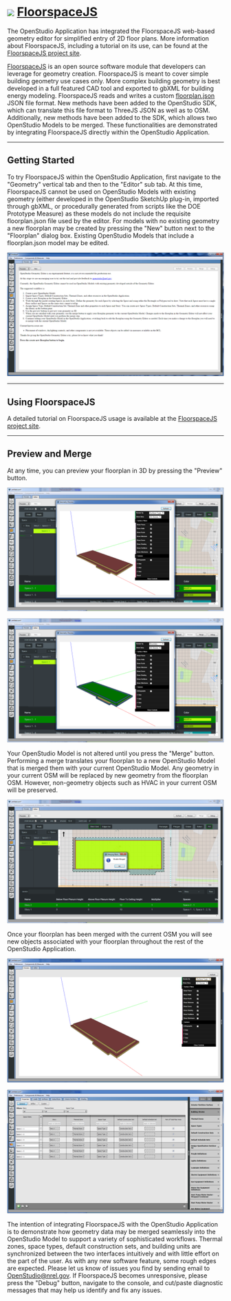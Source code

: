 # ![][1] [FloorspaceJS](https://github.com/NREL/floorspace.js)
[1]: img/favicon-32x32.png

The OpenStudio Application has integrated the FloorspaceJS web-based geometry editor for simplified entry of 2D floor plans.  More information about FloorspaceJS, including a tutorial on its use, can be found at the [FloorspaceJS project site](https://github.com/NREL/floorspace.js).

[FloorspaceJS](https://github.com/NREL/floorspace.js) is an open source software module that developers can leverage for geometry creation.  FloorspaceJS is meant to cover simple building geometry use cases only.  More complex building geometry is best developed in a full featured CAD tool and exported to gbXML for building energy modeling.  FloorspaceJS reads and writes a custom [floorplan.json](https://raw.githubusercontent.com/NREL/floorspace.js/develop/schema/geometry_schema.json) JSON file format.  New methods have been added to the OpenStudio SDK, which can translate this file format to ThreeJS JSON as well as to OSM.  Additionally, new methods have been added to the SDK, which allows two OpenStudio Models to be merged.  These functionalities are demonstrated by integrating FloorspaceJS directly within the OpenStudio Application.

------
## Getting Started
To try FloorspaceJS within the OpenStudio Application, first navigate to the "Geometry" vertical tab and then to the "Editor" sub tab.  At this time, FloorspaceJS cannot be used on OpenStudio Models with existing geometry (either developed in the OpenStudio SketchUp plug-in, imported through gbXML, or procedurally generated from scripts like the DOE Prototype Measure) as these models do not include the requisite floorplan.json file used by the editor.  For models with no existing geometry a new floorplan may be created by pressing the "New" button next to the "Floorplan" dialog box.  Existing OpenStudio Models that include a floorplan.json model may be edited.

[![Start Screen](img/geometry_editor/start_screen.png "Start Screen")](img/geometry_editor/start_screen.png)

------

## Using FloorspaceJS

A detailed tutorial on FloorspaceJS usage is available at the [FloorspaceJS project site](https://github.com/NREL/floorspace.js).

------

## Preview and Merge
At any time, you can preview your floorplan in 3D by pressing the "Preview" button.

[![Preview 1](img/geometry_editor/preview1.png "Preview 1")](img/geometry_editor/preview1.png)

[![Preview 2](img/geometry_editor/preview2.png "Preview 2")](img/geometry_editor/preview2.png)

Your OpenStudio Model is not altered until you press the "Merge" button.  Performing a merge translates your floorplan to a new OpenStudio Model that is merged them with your current OpenStudio Model.  Any geometry in your current OSM will be replaced by new geometry from the floorplan OSM.  However, non-geometry objects such as HVAC in your current OSM will be preserved.

[![Merge](img/geometry_editor/merge.png "Merge")](img/geometry_editor/merge.png)

Once your floorplan has been merged with the current OSM you will see new objects associated with your floorplan throughout the rest of the OpenStudio Application.

[![Post Merge](img/geometry_editor/post-merge.png "Post Merge")](img/geometry_editor/post-merge.png)

[![Space Tab](img/geometry_editor/space-tab.png "Space Tab")](img/geometry_editor/space-tab.png)

The intention of integrating FloorspaceJS with the OpenStudio Application is to demonstrate how geometry data may be merged seamlessly into the OpenStudio Model to support a variety of sophisticated workflows.  Thermal zones, space types, default construction sets, and building units are synchronized between the two interfaces intuitively and with little effort on the part of the user.  As with any new software feature, some rough edges are expected.  Please let us know of issues you find by sending email to [OpenStudio@nrel.gov](mailto:OpenStudio@nrel.gov).  If FloorspaceJS becomes unresponsive, please press the "Debug" button, navigate to the console, and cut/paste diagnostic messages that may help us identify and fix any issues.

